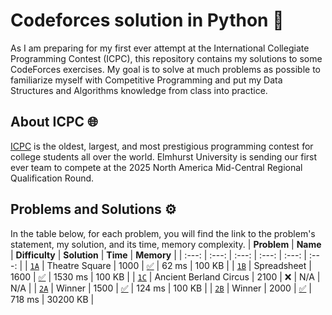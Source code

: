 # Codeforces solution in Python 🐍
As I am preparing for my first ever attempt at the International Collegiate Programming Contest (ICPC), this repository contains my solutions to some CodeForces exercises. My goal is to solve at much problems as possible to familiarize myself with Competitive Programming and put my Data Structures and Algorithms knowledge from class into practice.
## About ICPC 🌐
[ICPC](https://icpc.global/) is the oldest, largest, and most prestigious programming contest for college students all over the world. Elmhurst University is sending our first ever team to compete at the 2025 North America Mid-Central Regional Qualification Round.
## Problems and Solutions ⚙️
In the table below, for each problem, you will find the link to the problem's statement, my solution, and its time, memory complexity.
| __Problem__ | __Name__ | __Difficulty__ | __Solution__ | __Time__ | __Memory__ |
| :---: | :---: | :---: | :---: | :---: | :---: |
| [`1A`](https://codeforces.com/problemset/problem/1/A) | Theatre Square | 1000 | [✅](solutions/1_A.py) | 62 ms | 100 KB |
| [`1B`](https://codeforces.com/problemset/problem/1/B) | Spreadsheet | 1600 | [✅](solutions/1_B.py) | 1530 ms | 100 KB |
| [`1C`](https://codeforces.com/problemset/problem/1/C) | Ancient Berland Circus | 2100 | ❌ | N/A | N/A |
| [`2A`](https://codeforces.com/problemset/problem/2/A) | Winner | 1500 | [✅](solutions/2_A.py) | 124 ms | 100 KB |
| [`2B`](https://codeforces.com/problemset/problem/2/B) | Winner | 2000 | [✅](solutions/2_B.py) | 718 ms | 30200 KB |
